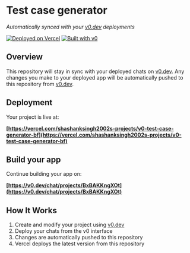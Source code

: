 # Test case generator

*Automatically synced with your [v0.dev](https://v0.dev) deployments*

[![Deployed on Vercel](https://img.shields.io/badge/Deployed%20on-Vercel-black?style=for-the-badge&logo=vercel)](https://vercel.com/shashanksingh2002s-projects/v0-test-case-generator-bf)
[![Built with v0](https://img.shields.io/badge/Built%20with-v0.dev-black?style=for-the-badge)](https://v0.dev/chat/projects/BxBAKKngXOt)

## Overview

This repository will stay in sync with your deployed chats on [v0.dev](https://v0.dev).
Any changes you make to your deployed app will be automatically pushed to this repository from [v0.dev](https://v0.dev).

## Deployment

Your project is live at:

**[https://vercel.com/shashanksingh2002s-projects/v0-test-case-generator-bf](https://vercel.com/shashanksingh2002s-projects/v0-test-case-generator-bf)**

## Build your app

Continue building your app on:

**[https://v0.dev/chat/projects/BxBAKKngXOt](https://v0.dev/chat/projects/BxBAKKngXOt)**

## How It Works

1. Create and modify your project using [v0.dev](https://v0.dev)
2. Deploy your chats from the v0 interface
3. Changes are automatically pushed to this repository
4. Vercel deploys the latest version from this repository